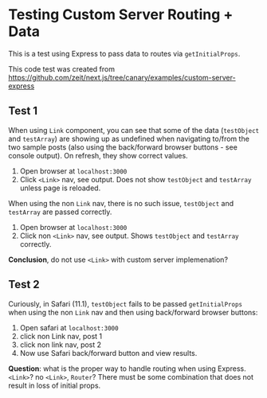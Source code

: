 # Testing Custom Server Routing + Data

This is a test using Express to pass data to routes via `getInitialProps`.

This code test was created from https://github.com/zeit/next.js/tree/canary/examples/custom-server-express

## Test 1

When using `Link` component, you can see that some of the data (`testObject` and `testArray`) are showing up as undefined when navigating to/from the two sample posts (also using the back/forward browser buttons - see console output). On refresh, they show correct values.

1. Open browser at `localhost:3000`
2. Click `<Link>` nav, see output. Does not show `testObject` and `testArray` unless page is reloaded.

When using the non `Link` nav, there is no such issue, `testObject` and `testArray` are passed correctly.

1. Open browser at `localhost:3000`
2. Click non `<Link>` nav, see output. Shows `testObject` and `testArray` correctly.

**Conclusion**, do not use `<Link>` with custom server implemenation?

## Test 2

Curiously, in Safari (11.1), `testObject` fails to be passed `getInitialProps` when using the non `Link` nav and then using back/forward browser buttons:

1. Open safari at `localhost:3000`
2. click non Link nav, post 1
3. click non link nav, post 2
4. Now use Safari back/forward button and view results.

**Question**: what is the proper way to handle routing when using Express. `<Link>`? no `<Link>`, `Router`? There must be some combination that does not result in loss of initial props.